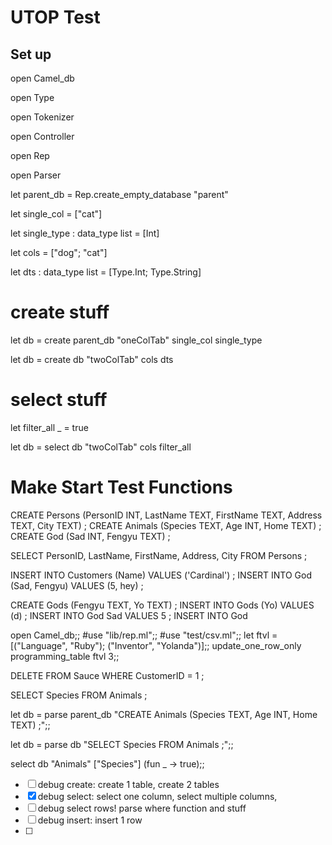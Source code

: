 # UTOP Test

## Set up

open Camel_db 

open Type 

open Tokenizer 

open Controller 

open Rep

open Parser



let parent_db = Rep.create_empty_database "parent"

let single_col = ["cat"] 

let single_type : data_type list = [Int]



let cols = ["dog"; "cat"] 

let dts : data_type list = [Type.Int; Type.String]

# create stuff

let db = create parent_db "oneColTab" single_col single_type 

let db = create db "twoColTab" cols dts

# select stuff

let filter_all _ = true

let db = select db "twoColTab" cols filter_all

# Make Start Test Functions

CREATE Persons (PersonID INT, LastName TEXT, FirstName TEXT, Address TEXT, City TEXT) ; CREATE Animals (Species TEXT, Age INT, Home TEXT) ; 
CREATE God (Sad INT, Fengyu TEXT) ;

SELECT PersonID, LastName, FirstName, Address, City FROM Persons ;

 INSERT INTO Customers (Name) VALUES ('Cardinal') ; 
 INSERT INTO God (Sad, Fengyu) VALUES (5, hey) ;

CREATE Gods (Fengyu TEXT, Yo TEXT) ; 
INSERT INTO Gods (Yo) VALUES (d) ;
INSERT INTO God Sad VALUES 5 ;
INSERT INTO God

open Camel_db;;
#use "lib/rep.ml";;
#use "test/csv.ml";;
let ftvl = [("Language", "Ruby"); ("Inventor", "Yolanda")];;
update_one_row_only programming_table ftvl 3;;

 DELETE FROM Sauce WHERE CustomerID = 1 ;

SELECT Species FROM Animals ;



let db = parse parent_db "CREATE Animals (Species TEXT, Age INT, Home TEXT) ;";;

let db = parse db "SELECT Species FROM Animals ;";;

select db "Animals" ["Species"] (fun _ -> true);;





- [ ] debug create: create 1 table, create 2 tables
- [x] debug select: select one column, select multiple columns, 
- [ ] debug select rows! parse where function and stuff
- [ ] debug insert: insert 1 row
- [ ] 

